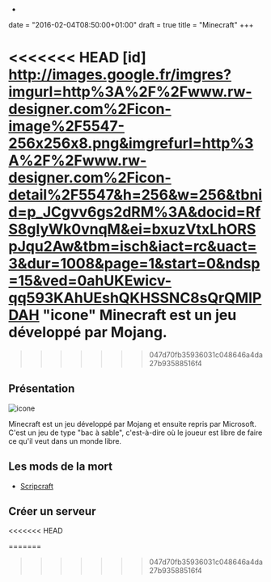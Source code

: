 +
date = "2016-02-04T08:50:00+01:00"
draft = true
title = "Minecraft"
+++

<<<<<<< HEAD
[id] http://images.google.fr/imgres?imgurl=http%3A%2F%2Fwww.rw-designer.com%2Ficon-image%2F5547-256x256x8.png&imgrefurl=http%3A%2F%2Fwww.rw-designer.com%2Ficon-detail%2F5547&h=256&w=256&tbnid=p_JCgvv6gs2dRM%3A&docid=RfS8gIyWk0vnqM&ei=bxuzVtxLhORSpJqu2Aw&tbm=isch&iact=rc&uact=3&dur=1008&page=1&start=0&ndsp=15&ved=0ahUKEwicv-qq593KAhUEshQKHSSNC8sQrQMIPDAH "icone"
Minecraft est un jeu développé par Mojang.
=======
>>>>>>> 047d70fb35936031c048646a4da27b93588516f4

## Présentation
![icone](/icone.jpeg)

Minecraft est un jeu développé par Mojang et ensuite repris par Microsoft.
C'est un jeu de type "bac à sable", c'est-à-dire où le joueur est libre de faire ce qu'il veut dans un monde libre.

## Les mods de la mort
* [ Scripcraft](http://scriptcraftjs.org/)

## Créer un serveur
<<<<<<< HEAD

=======
>>>>>>> 047d70fb35936031c048646a4da27b93588516f4
